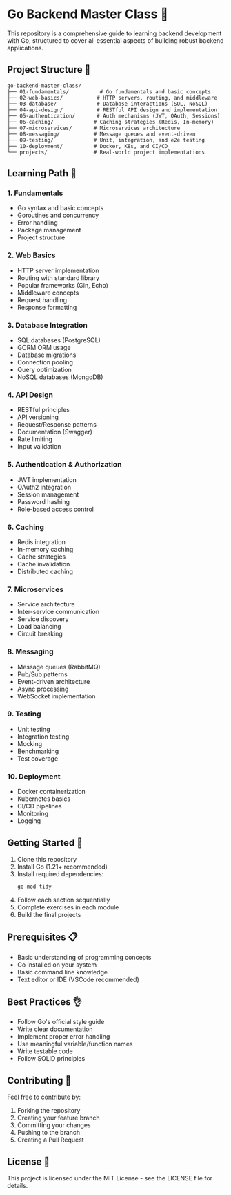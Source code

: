 # Go Backend Master Class 🚀

This repository is a comprehensive guide to learning backend development with Go, structured to cover all essential aspects of building robust backend applications.

## Project Structure 📁

```
go-backend-master-class/
├── 01-fundamentals/          # Go fundamentals and basic concepts
├── 02-web-basics/           # HTTP servers, routing, and middleware
├── 03-database/             # Database interactions (SQL, NoSQL)
├── 04-api-design/           # RESTful API design and implementation
├── 05-authentication/       # Auth mechanisms (JWT, OAuth, Sessions)
├── 06-caching/             # Caching strategies (Redis, In-memory)
├── 07-microservices/       # Microservices architecture
├── 08-messaging/           # Message queues and event-driven
├── 09-testing/             # Unit, integration, and e2e testing
├── 10-deployment/          # Docker, K8s, and CI/CD
└── projects/               # Real-world project implementations
```

## Learning Path 🎯

### 1. Fundamentals
- Go syntax and basic concepts
- Goroutines and concurrency
- Error handling
- Package management
- Project structure

### 2. Web Basics
- HTTP server implementation
- Routing with standard library
- Popular frameworks (Gin, Echo)
- Middleware concepts
- Request handling
- Response formatting

### 3. Database Integration
- SQL databases (PostgreSQL)
- GORM ORM usage
- Database migrations
- Connection pooling
- Query optimization
- NoSQL databases (MongoDB)

### 4. API Design
- RESTful principles
- API versioning
- Request/Response patterns
- Documentation (Swagger)
- Rate limiting
- Input validation

### 5. Authentication & Authorization
- JWT implementation
- OAuth2 integration
- Session management
- Password hashing
- Role-based access control

### 6. Caching
- Redis integration
- In-memory caching
- Cache strategies
- Cache invalidation
- Distributed caching

### 7. Microservices
- Service architecture
- Inter-service communication
- Service discovery
- Load balancing
- Circuit breaking

### 8. Messaging
- Message queues (RabbitMQ)
- Pub/Sub patterns
- Event-driven architecture
- Async processing
- WebSocket implementation

### 9. Testing
- Unit testing
- Integration testing
- Mocking
- Benchmarking
- Test coverage

### 10. Deployment
- Docker containerization
- Kubernetes basics
- CI/CD pipelines
- Monitoring
- Logging

## Getting Started 🚀

1. Clone this repository
2. Install Go (1.21+ recommended)
3. Install required dependencies:
   ```bash
   go mod tidy
   ```
4. Follow each section sequentially
5. Complete exercises in each module
6. Build the final projects

## Prerequisites 📋

- Basic understanding of programming concepts
- Go installed on your system
- Basic command line knowledge
- Text editor or IDE (VSCode recommended)

## Best Practices 👌

- Follow Go's official style guide
- Write clear documentation
- Implement proper error handling
- Use meaningful variable/function names
- Write testable code
- Follow SOLID principles

## Contributing 🤝

Feel free to contribute by:
1. Forking the repository
2. Creating your feature branch
3. Committing your changes
4. Pushing to the branch
5. Creating a Pull Request

## License 📄

This project is licensed under the MIT License - see the LICENSE file for details.
